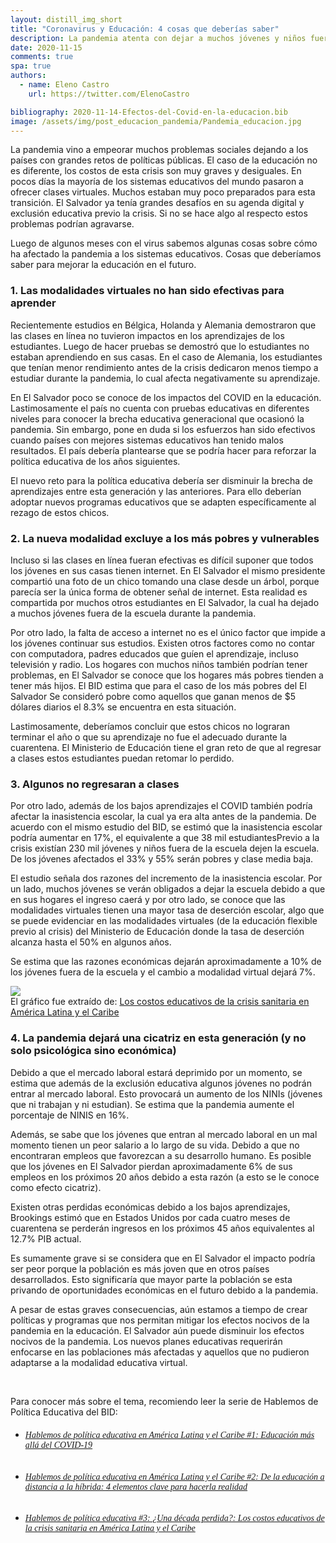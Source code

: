 ```yaml
---
layout: distill_img_short
title: "Coronavirus y Educación: 4 cosas que deberías saber"
description: La pandemia atenta con dejar a muchos jóvenes y niños fuera de la escuela, la modalidad virtual no será suficiente para mitigar los costos educativos que enfrenta El Salvador
date: 2020-11-15
comments: true
spa: true
authors:
  - name: Eleno Castro
    url: https://twitter.com/ElenoCastro

bibliography: 2020-11-14-Efectos-del-Covid-en-la-educacion.bib
image: /assets/img/post_educacion_pandemia/Pandemia_educacion.jpg
---
```

<p class="first-p"><span class="first-word">L</span>a pandemia vino a empeorar muchos problemas sociales dejando a los países con grandes retos de políticas públicas. El caso de la educación no es diferente, los costos de esta crisis son muy graves y desiguales. En pocos días la mayoría de los sistemas educativos del mundo pasaron a ofrecer clases virtuales. Muchos estaban muy poco preparados para esta transición. El Salvador ya tenía grandes desafíos en su agenda digital y exclusión educativa previo la crisis. Si no se hace algo al respecto estos problemas podrían agravarse. </p>

Luego de algunos meses con el virus sabemos algunas cosas sobre cómo ha afectado la pandemia a los sistemas educativos. Cosas que deberíamos saber para mejorar la educación en el futuro.

### 1.  Las modalidades virtuales no han sido efectivas para aprender

Recientemente estudios en Bélgica<d-cite key="BEL"></d-cite>, Holanda<d-cite key="HOL"></d-cite> y Alemania<d-cite key="VOX"></d-cite> demostraron que las clases en línea no tuvieron impactos en los aprendizajes de los estudiantes. Luego de hacer pruebas se demostró que lo estudiantes no estaban aprendiendo en sus casas. En el caso de Alemania, los estudiantes que tenían menor rendimiento antes de la crisis dedicaron menos tiempo a estudiar durante la pandemia, lo cual afecta negativamente su aprendizaje.

En El Salvador poco se conoce de los impactos del COVID en la educación. Lastimosamente el país no cuenta con pruebas educativas en diferentes niveles para conocer la brecha educativa generacional que ocasionó la pandemia. Sin embargo, pone en duda si los esfuerzos han sido efectivos cuando países con mejores sistemas educativos han tenido malos resultados. El país debería plantearse que se podría hacer para reforzar la política educativa de los años siguientes.

El nuevo reto para la política educativa debería ser disminuir la brecha de aprendizajes entre esta generación y las anteriores. Para ello deberían adoptar nuevos programas educativos que se adapten específicamente al rezago de estos chicos.  


### 2. La nueva modalidad excluye a los más pobres y vulnerables 

Incluso si las clases en línea fueran efectivas es difícil suponer que todos los jóvenes en sus casas tienen internet. En El Salvador el mismo presidente compartió una foto de un chico tomando una clase desde un árbol, porque parecía ser la única forma de obtener señal de internet. Esta realidad es compartida por muchos otros estudiantes en El Salvador, la cual ha dejado a muchos jóvenes fuera de la escuela durante la pandemia. 

Por otro lado, la falta de acceso a internet no es el único factor que impide a los jóvenes continuar sus estudios. Existen otros factores como no contar con computadora, padres educados que guíen el aprendizaje, incluso televisión y radio. Los hogares con muchos niños también podrían tener problemas, en El Salvador se conoce que los hogares más pobres tienden a tener más hijos. El BID<d-cite key="IDB4"></d-cite> estima que para el caso de los más pobres del El Salvador<d-footnote> Se consideró pobre como aquellos que ganan menos de $5 dólares diarios</d-footnote> el 8.3% se encuentra en esta situación. 

Lastimosamente, deberíamos concluir que estos chicos no lograran terminar el año o que su aprendizaje no fue el adecuado durante la cuarentena. El Ministerio de Educación tiene el gran reto de que al regresar a clases estos estudiantes puedan retomar lo perdido. 

### 3. Algunos no regresaran a clases
Por otro lado, además de los bajos aprendizajes el COVID también podría afectar la inasistencia escolar, la cual ya era alta antes de la pandemia. De acuerdo con el mismo estudio del BID, se estimó que la inasistencia escolar podría aumentar en 17%, el equivalente a que 38 mil estudiantes<d-footnote>Previo a la crisis existían 230 mil jóvenes y niños fuera de la escuela</d-footnote> dejen la escuela. De los jóvenes afectados el 33% y 55% serán pobres y clase media baja. 

El estudio señala dos razones del incremento de la inasistencia escolar. Por un lado, muchos jóvenes se verán obligados a dejar la escuela debido a que en sus hogares el ingreso caerá y por otro lado, se conoce que las modalidades virtuales tienen una mayor tasa de deserción escolar, algo que se puede evidenciar en las modalidades virtuales (de la educación flexible previo al crisis) del Ministerio de Educación donde la tasa de deserción alcanza hasta el 50% en algunos años.

Se estima que las razones económicas dejarán aproximadamente a 10% de los jóvenes fuera de la escuela y el cambio a modalidad virtual dejará 7%.

<div class="l-screen-inset">
  <img class="img-fluid" src="{{ site.baseurl }}/assets/img/post_educacion_pandemia/Cuadro_exclusion_educativa.png"> 
</div>
<div class="caption">
    El gráfico fue extraído de: <a href="https://publications.iadb.org/publications/spanish/document/Los-costos-educativos-de-la-crisis-sanitaria-en-America-Latina-y-el-Caribe.pdf" target="blank">Los costos educativos de la crisis sanitaria en América Latina y el Caribe</a><d-cite key="IDB4"></d-cite> 
</div>

### 4. La pandemia dejará una cicatriz en esta generación (y no solo psicológica sino económica)
Debido a que el mercado laboral estará deprimido por un momento, se estima que además de la exclusión educativa algunos jóvenes no podrán entrar al mercado laboral. Esto provocará un aumento de los NINIs (jóvenes que ni trabajan y ni estudian). Se estima que la pandemia aumente el porcentaje de NINIS en 16%.

Además, se sabe que los jóvenes que entran al mercado laboral en un mal momento tienen un peor salario a lo largo de su vida. Debido a que no encontraran empleos que favorezcan a su desarrollo humano. Es posible que los jóvenes en El Salvador pierdan aproximadamente 6% de sus empleos en los próximos 20 años debido a esta razón (a esto se le conoce como efecto cicatriz).

Existen otras perdidas económicas debido a los bajos aprendizajes, Brookings <d-cite key="BRO"></d-cite> estimó que en Estados Unidos por cada cuatro meses de cuarentena se perderán ingresos en los próximos 45 años equivalentes al 12.7% PIB actual.

Es sumamente grave si se considera que en El Salvador el impacto podría ser peor porque la población es más joven que en otros países desarrollados. Esto significaría que mayor parte la población se esta privando de oportunidades económicas en el futuro debido a la pandemia.

A pesar de estas graves consecuencias, aún estamos a tiempo de crear políticas y programas que nos permitan mitigar los efectos nocivos de la pandemia en la educación. El Salvador aún puede disminuir los efectos nocivos de la pandemia. Los nuevos planes educativas requerirán enfocarse en las poblaciones más afectadas y aquellos que no pudieron adaptarse a la modalidad educativa virtual.


<br>

Para conocer más sobre el tema, recomiendo leer la serie de Hablemos de Política Educativa del BID:

- <h6 class="card-title text" style="font-family:'Playfair Display', serif; text-align: left">
    <a href="https://publications.iadb.org/publications/spanish/document/Hablemos-de-politica-educativa-en-America-Latina-y-el-Caribe-1-Educacion-mas-alla-del-COVID-19.pdf" target="blank">Hablemos de política educativa en América Latina y el Caribe #1: Educación más allá del COVID-19</a> 

- <h6 class="card-title text" style="font-family:'Playfair Display', serif; text-align: left">
    <a href="https://publications.iadb.org/publications/spanish/document/Hablemos-de-politica-educativa-en-America-Latina-y-el-Caribe-2-De-la-educacion-a-distancia-a-la-hibrida-4-elementos-clave-para-hacerla-realidad.pdf" target="blank">Hablemos de política educativa en América Latina y el Caribe #2: De la educación a distancia a la híbrida: 4 elementos clave para hacerla realidad</a> 

- <h6 class="card-title text" style="font-family:'Playfair Display', serif; text-align: left">
    <a href="https://publications.iadb.org/publications/spanish/document/Hablemos-de-Politica-Educativa-3-Una-decada-perdida--Los-costos-educativos-de-la-crisis-sanitaria-en-America-Latina-y-el-Caribe.pdf" target="blank">Hablemos de política educativa #3: ¿Una década perdida?: Los costos educativos de la crisis sanitaria en América Latina y el Caribe</a> 